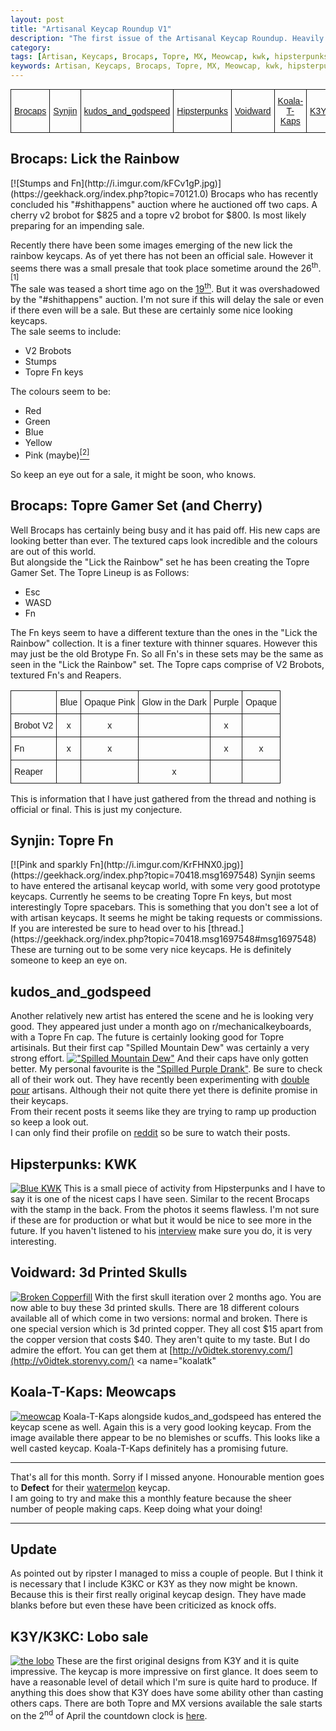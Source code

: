 ```yaml
---
layout: post
title: "Artisanal Keycap Roundup V1"
description: "The first issue of the Artisanal Keycap Roundup. Heavily featuring Brocaps."
category: 
tags: [Artisan, Keycaps, Brocaps, Topre, MX, Meowcap, kwk, hipsterpunks, Koala-T-Kaps, kudos_and_godspeed, mtn dew, Voidward, ]
keywords: Artisan, Keycaps, Brocaps, Topre, MX, Meowcap, kwk, hipsterpunks, Koala-T-Kaps, kudos_and_godspeed, mtn dew, Voidward, geekhack, artisankeycaps, keycaps, artisans, custom,
---
```

<style type="text/css">
.tg  {border-collapse:collapse;border-spacing:0;margin:0px auto;}
.tg td{font-family:Arial, sans-serif;font-size:14px;padding:10px 5px;border-style:solid;border-width:1px;overflow:hidden;word-break:normal;}
.tg th{font-family:Arial, sans-serif;font-size:14px;font-weight:normal;padding:10px 5px;border-style:solid;border-width:1px;overflow:hidden;word-break:normal;}
</style>
<table class="tg">
  <tr>
    <th class="tg-031e"><a href="#brocaps">Brocaps</a></th>
    <th class="tg-031e"><a href="#synjin">Synjin</a></th>
    <th class="tg-031e"><a href="#kudos">kudos_and_godspeed</a></th>
    <th class="tg-031e"><a href="#hipsterpunk">Hipsterpunks</a></th>
    <th class="tg-031e"><a href="#voidward">Voidward</a></th>
    <th class="tg-031e"><a href="#koalatk">Koala-T-Kaps</a></th>
    <th class="tg-031e"><a href="#k3">K3Y/K3KC</a></th>
  </tr>
</table>
<a name="brocaps"><h2> Brocaps: Lick the Rainbow</h2></a>
[![Stumps and Fn](http://i.imgur.com/kFCv1gP.jpg)](https://geekhack.org/index.php?topic=70121.0)
Brocaps who has recently concluded his "#shithappens" auction where he auctioned off two caps. A cherry v2 brobot for $825 and a topre v2 brobot for $800. Is most likely preparing for an impending sale.  

Recently there have been some images emerging of the new lick the rainbow keycaps. As of yet there has not been an official sale. However it seems there was a small presale that took place sometime around the 26<sup>th</sup>.[<sup>[1]</sup>](https://geekhack.org/index.php?topic=70121.msg1694411#msg1694411)  
The sale was teased a short time ago on the [19<sup>th</sup>](http://redd.it/2znww8). But it was overshadowed by the "#shithappens" auction. I'm not sure if this will delay the sale or even if there even will be a sale. But these are certainly some nice looking keycaps.  
The sale seems to include:
	
 * V2 Brobots
 * Stumps
 * Topre Fn keys

The colours seem to be:  

* Red
* Green
* Blue
* Yellow
* Pink (maybe)[<sup>[2]</sup>](https://geekhack.org/index.php?topic=70121.msg1686797#msg1686797)

So keep an eye out for a sale, it might be soon, who knows.
## Brocaps: Topre Gamer Set (and Cherry)
Well Brocaps has certainly being busy and it has paid off. His new caps are looking better than ever. The textured caps look incredible and the colours are out of this world.  
But alongside the "Lick the Rainbow" set he has been creating the Topre Gamer Set.
The Topre Lineup is as Follows:  

* Esc
* WASD
* Fn  

The Fn keys seem to have a different texture than the ones in the "Lick the Rainbow" collection. It is a finer texture with thinner squares. However this may just be the old Brotype Fn. So all Fn's in these sets may be the same as seen in the "Lick the Rainbow" set. 
The Topre caps comprise of V2 Brobots, textured Fn's and Reapers.
<table style="border-collapse:collapse;border-spacing:0"><tr><th style="font-family:Arial, sans-serif;font-size:14px;font-weight:normal;padding:10px 5px;border-style:solid;border-width:1px;overflow:hidden;word-break:normal"></th><th style="font-family:Arial, sans-serif;font-size:14px;font-weight:normal;padding:10px 5px;border-style:solid;border-width:1px;overflow:hidden;word-break:normal;text-align:center">Blue</th><th style="font-family:Arial, sans-serif;font-size:14px;font-weight:normal;padding:10px 5px;border-style:solid;border-width:1px;overflow:hidden;word-break:normal;text-align:center">Opaque Pink</th><th style="font-family:Arial, sans-serif;font-size:14px;font-weight:normal;padding:10px 5px;border-style:solid;border-width:1px;overflow:hidden;word-break:normal;text-align:center">Glow in the Dark</th><th style="font-family:Arial, sans-serif;font-size:14px;font-weight:normal;padding:10px 5px;border-style:solid;border-width:1px;overflow:hidden;word-break:normal;text-align:center">Purple</th><th style="font-family:Arial, sans-serif;font-size:14px;font-weight:normal;padding:10px 5px;border-style:solid;border-width:1px;overflow:hidden;word-break:normal;text-align:center">Opaque</th></tr><tr><td style="font-family:Arial, sans-serif;font-size:14px;padding:10px 5px;border-style:solid;border-width:1px;overflow:hidden;word-break:normal">Brobot V2</td><td style="font-family:Arial, sans-serif;font-size:14px;padding:10px 5px;border-style:solid;border-width:1px;overflow:hidden;word-break:normal;text-align:center">x</td><td style="font-family:Arial, sans-serif;font-size:14px;padding:10px 5px;border-style:solid;border-width:1px;overflow:hidden;word-break:normal;text-align:center">x</td><td style="font-family:Arial, sans-serif;font-size:14px;padding:10px 5px;border-style:solid;border-width:1px;overflow:hidden;word-break:normal;text-align:center"></td><td style="font-family:Arial, sans-serif;font-size:14px;padding:10px 5px;border-style:solid;border-width:1px;overflow:hidden;word-break:normal;text-align:center">x</td><td style="font-family:Arial, sans-serif;font-size:14px;padding:10px 5px;border-style:solid;border-width:1px;overflow:hidden;word-break:normal;text-align:center"></td></tr><tr><td style="font-family:Arial, sans-serif;font-size:14px;padding:10px 5px;border-style:solid;border-width:1px;overflow:hidden;word-break:normal">Fn</td><td style="font-family:Arial, sans-serif;font-size:14px;padding:10px 5px;border-style:solid;border-width:1px;overflow:hidden;word-break:normal;text-align:center">x</td><td style="font-family:Arial, sans-serif;font-size:14px;padding:10px 5px;border-style:solid;border-width:1px;overflow:hidden;word-break:normal;text-align:center">x</td><td style="font-family:Arial, sans-serif;font-size:14px;padding:10px 5px;border-style:solid;border-width:1px;overflow:hidden;word-break:normal;text-align:center"></td><td style="font-family:Arial, sans-serif;font-size:14px;padding:10px 5px;border-style:solid;border-width:1px;overflow:hidden;word-break:normal;text-align:center">x</td><td style="font-family:Arial, sans-serif;font-size:14px;padding:10px 5px;border-style:solid;border-width:1px;overflow:hidden;word-break:normal;text-align:center">x</td></tr><tr><td style="font-family:Arial, sans-serif;font-size:14px;padding:10px 5px;border-style:solid;border-width:1px;overflow:hidden;word-break:normal">Reaper</td><td style="font-family:Arial, sans-serif;font-size:14px;padding:10px 5px;border-style:solid;border-width:1px;overflow:hidden;word-break:normal;text-align:center"></td><td style="font-family:Arial, sans-serif;font-size:14px;padding:10px 5px;border-style:solid;border-width:1px;overflow:hidden;word-break:normal;text-align:center"></td><td style="font-family:Arial, sans-serif;font-size:14px;padding:10px 5px;border-style:solid;border-width:1px;overflow:hidden;word-break:normal;text-align:center">x</td><td style="font-family:Arial, sans-serif;font-size:14px;padding:10px 5px;border-style:solid;border-width:1px;overflow:hidden;word-break:normal;text-align:center"></td><td style="font-family:Arial, sans-serif;font-size:14px;padding:10px 5px;border-style:solid;border-width:1px;overflow:hidden;word-break:normal;text-align:center"></td></tr></table>
This is information that I have just gathered from the thread and nothing is official or final. This is just my conjecture.
<a name="synjin"><h2>Synjin: Topre Fn</h2></a>
[![Pink and sparkly Fn](http://i.imgur.com/KrFHNX0.jpg)](https://geekhack.org/index.php?topic=70418.msg1697548)
Synjin seems to have entered the artisanal keycap world, with some very good prototype keycaps. Currently he seems to be creating Topre Fn keys, but most interestingly Topre spacebars. This is something that you don't see a lot of with artisan keycaps. It seems he might be taking requests or commissions. If you are interested be sure to head over to his [thread.](https://geekhack.org/index.php?topic=70418.msg1697548#msg1697548)
These are turning out to be some very nice keycaps. He is definitely someone to keep an eye on.

<a name="kudos"><h2>kudos\_and\_godspeed</h2></a>
Another relatively new artist has entered the scene and he is looking very good. They appeared just under a month ago on r/mechanicalkeyboards, with a Topre Fn cap. The future is certainly looking good for Topre artisinals. But their first cap "Spilled Mountain Dew" was certainly a very strong effort. [!["Spilled Mountain Dew"](http://i.imgur.com/BNaoqRI.jpg)](http://redd.it/2ypr8u)
And their caps have only gotten better. My personal favourite is the ["Spilled Purple Drank"](http://redd.it/2z563q). Be sure to check all of their work out. They have recently been experimenting with [double pour](http://redd.it/2zhoxg) artisans. Although their not quite there yet there is definite promise in their keycaps.  
From their recent posts it seems like they are trying to ramp up production so keep a look out.  
I can only find their profile on [reddit](http://www.reddit.com/user/kudos_and_godspeed) so be sure to watch their posts.
<a name="hipsterpunk"><h2>Hipsterpunks: KWK</h2></a>
[![Blue KWK](http://i.imgur.com/AYRI3SF.jpg)](http://redd.it/2zykg5)
This is a small piece of activity from Hipsterpunks and I have to say it is one of the nicest caps I have seen. Similar to the recent Brocaps with the stamp in the back. From the photos it seems flawless. I'm not sure if these are for production or what but it would be nice to see more in the future. If you haven't listened to his [interview](http://blog.ctrlalt.io/articles/interview-punksdead) make sure you do, it is very interesting.
<a name="voidward"><h2>Voidward: 3d Printed Skulls</h2></a>
[![Broken Copperfill](http://i.imgur.com/bbVIUps.jpg)](http://imgur.com/gallery/64qDf/new)
With the first skull iteration over 2 months ago. You are now able to buy these 3d printed skulls. There are 18 different colours available all of which come in two versions: normal and broken. There is one special version which is 3d printed copper. They all cost $15 apart from the copper version that costs $40. They aren't quite to my taste. But I do admire the effort. You can get them at [http://v0idtek.storenvy.com/](http://v0idtek.storenvy.com/)
<a name="koalatk"<h2>Koala-T-Kaps: Meowcaps</h2></a>
[![meowcap](http://i.imgur.com/z2OMAuk.jpg)](http://redd.it/2zpux0)
Koala-T-Kaps alongside kudos\_and\_godspeed has entered the keycap scene as well. Again this is a very good looking keycap. From the image available there appear to be no blemishes or scuffs. This looks like a well casted keycap. Koala-T-Kaps definitely has a promising future.  

________ 
That's all for this month. Sorry if I missed anyone. Honourable mention goes to **Defect** for their [watermelon](http://i.imgur.com/3jjqDRph.jpg) keycap.  
I am going to try and make this a monthly feature because the sheer number of people making caps. Keep doing what your doing!

-----
## Update
As pointed out by ripster I managed to miss a couple of people. But I think it is necessary that I include K3KC or K3Y as they now might be known. Because this is their first really original keycap design. They have made blanks before but even these have been criticized as knock offs. 

<a name="k3"><h2>K3Y/K3KC: Lobo sale</h2></a>
[![the lobo](http://i2.wp.com/www.k3ycap.com/wp-content/uploads/lobo-mx-keycap.jpg)](http://www.k3ycap.com/lobo-sale/)
These are the first original designs from K3Y and it is quite impressive. The keycap is more impressive on first glance. It does seem to have a reasonable level of detail which I'm sure is quite hard to produce. If anything this does show that K3Y does have some ability other than casting others caps.
There are both Topre and MX versions available the sale starts on the 2<sup>nd</sup> of April the countdown clock is [here](http://www.timeanddate.com/countdown/to?iso=20150402T16&p0=137&fg1=000&fg2=b3b3b3&msg=Lobo+Sale&swk=1).
